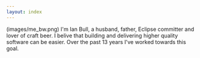 ```yaml
---
layout: index
---
```


(images/me_bw.png) I'm Ian Bull, a husband, father, Eclipse committer and lover of craft beer. 
I belive that building and delivering higher quality software can be easier. Over the past 13 years
I've worked towards this goal.


